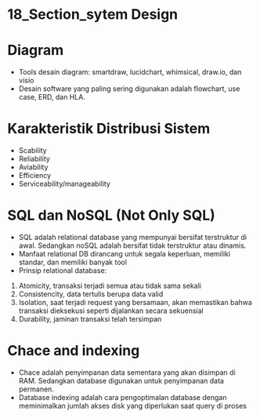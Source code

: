 # 18_Section_sytem Design
# Diagram 
-	Tools desain diagram: smartdraw, lucidchart, whimsical, draw.io, dan visio
-	Desain software yang paling sering digunakan adalah flowchart, use case, ERD, dan HLA.
# Karakteristik Distribusi Sistem
-	Scability
-	Reliability
-	Aviability
-	Efficiency
-	Serviceability/manageability
# SQL dan NoSQL (Not Only SQL)
-	SQL adalah relational database yang mempunyai bersifat terstruktur di awal. Sedangkan noSQL adalah bersifat tidak terstruktur atau dinamis. 
-	Manfaat relational DB dirancang untuk segala keperluan, memiliki standar, dan memiliki banyak tool
-	Prinsip relational database:
1.	Atomicity, transaksi terjadi semua atau tidak sama sekali
2.	Consistencity, data tertulis berupa data valid 
3.	Isolation, saat terjadi request yang bersamaan, akan memastikan bahwa transaksi dieksekusi seperti dijalankan secara sekuensial
4.	Durability, jaminan transaksi telah tersimpan 
# Chace and indexing
-	Chace adalah penyimpanan data sementara yang akan disimpan di RAM. Sedangkan database digunakan untuk penyimpanan data permanen.
-	Database indexing adalah cara pengoptimalan database dengan meminimalkan jumlah akses disk yang diperlukan saat query di proses
